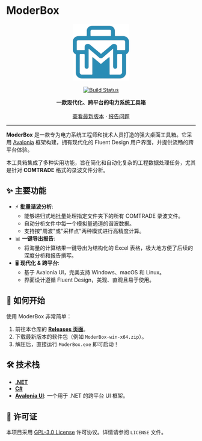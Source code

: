 # ModerBox

<p align="center">
  <img src="ModerBox/Assets/avalonia-logo.png" alt="ModerBox Logo" width="150"/>
</p>

<p align="center">
  <a href="https://github.com/ModerRAS/ModerBox/actions/workflows/dotnet.yaml">
    <img src="https://github.com/ModerRAS/ModerBox/actions/workflows/dotnet.yaml/badge.svg" alt="Build Status">
  </a>
</p>

<p align="center">
  <strong>一款现代化、跨平台的电力系统工具箱</strong>
  <br />
  <br />
  <a href="https://github.com/ModerRAS/ModerBox/releases">查看最新版本</a>
  ·
  <a href="https://github.com/ModerRAS/ModerBox/issues">报告问题</a>
</p>

---

**ModerBox** 是一款专为电力系统工程师和技术人员打造的强大桌面工具箱。它采用 [Avalonia](https://avaloniaui.net/) 框架构建，拥有现代化的 Fluent Design 用户界面，并提供流畅的跨平台体验。

本工具箱集成了多种实用功能，旨在简化和自动化复杂的工程数据处理任务，尤其是针对 **COMTRADE** 格式的录波文件分析。

## ✨ 主要功能

*   ⚡️ **批量谐波分析**:
    *   能够递归式地批量处理指定文件夹下的所有 COMTRADE 录波文件。
    *   自动分析文件中每一个模拟量通道的谐波数据。
    *   支持按"周波"或"采样点"两种模式进行高精度计算。
*   📊 **一键导出报告**:
    *   将海量的计算结果一键导出为结构化的 Excel 表格，极大地方便了后续的深度分析和报告撰写。
*   🖥️ **现代化 & 跨平台**:
    *   基于 Avalonia UI，完美支持 Windows、macOS 和 Linux。
    *   界面设计遵循 Fluent Design，美观、直观且易于使用。

## 🚀 如何开始

使用 ModerBox 非常简单：

1.  前往本仓库的 **[Releases 页面](https://github.com/ModerRAS/ModerBox/releases)**。
2.  下载最新版本的软件包（例如 `ModerBox-win-x64.zip`）。
3.  解压后，直接运行 `ModerBox.exe` 即可启动！

## 🛠️ 技术栈

*   **[.NET](https://dotnet.microsoft.com/)**
*   **[C#](https://docs.microsoft.com/en-us/dotnet/csharp/)**
*   **[Avalonia UI](https://avaloniaui.net/)**: 一个用于 .NET 的跨平台 UI 框架。

## 📄 许可证

本项目采用 [GPL-3.0 License](LICENSE) 许可协议。详情请参阅 `LICENSE` 文件。